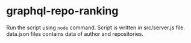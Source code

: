# graphql-repo-ranking

Run the script using `node` command.
Script is written in src/server.js file.
<br />
data.json files contains data of author and repositories.
